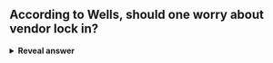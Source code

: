 ## According to Wells, should one worry about vendor lock in?
<details>
<summary><b>Reveal answer</b></summary>
Worry about it less than about <b>moving slowly </b>by choosing to do everything oneself
</details>
